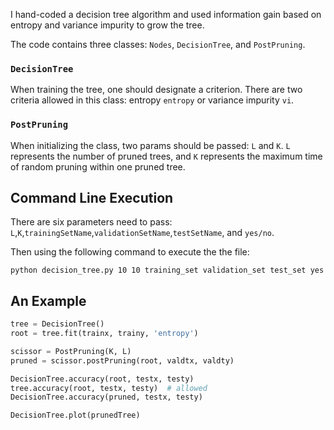I hand-coded a decision tree algorithm and used information gain based on entropy and variance impurity to grow the tree.

The code contains three classes: `Nodes`, `DecisionTree`, and `PostPruning`. 



### `DecisionTree`

When training the tree, one should designate a criterion. There are two criteria allowed in this class: entropy `entropy` or variance impurity `vi`. 

### `PostPruning`

When initializing the class, two params should be passed: `L` and `K`. `L` represents the number of pruned trees, and `K` represents the maximum time of random pruning within one pruned tree.

## Command Line Execution

There are six parameters need to pass: `L`,`K`,`trainingSetName`,`validationSetName`,`testSetName`, and `yes/no`. 

Then using the following command to execute the the file:

`python decision_tree.py 10 10 training_set validation_set test_set yes` 

## An Example

 ```python
tree = DecisionTree()
root = tree.fit(trainx, trainy, 'entropy')

scissor = PostPruning(K, L)
pruned = scissor.postPruning(root, valdtx, valdty)

DecisionTree.accuracy(root, testx, testy)
tree.accuracy(root, testx, testy)  # allowed
DecisionTree.accuracy(pruned, testx, testy)

DecisionTree.plot(prunedTree)
 ```
